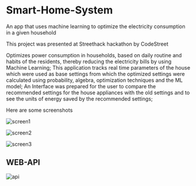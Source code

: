 # Smart-Home-System
An app that uses machine learning to optimize the electricity consumption in a given household

This project was presented at Streethack hackathon by CodeStreet

Optimizes power consumption in households, based on daily routine and habits of the residents, thereby reducing the electricity bills by using Machine Learning; This application tracks real time parameters of the house which were used as base settings from which the optimized settings were calculated using probability, algebra, optimization techniques and the ML model; An Interface was prepared for the user to compare the recommended settings for the house appliances with the old settings and to see the units of energy saved by the recommended settings;

Here are some screenshots 

![screen1](https://user-images.githubusercontent.com/43536129/46940658-d99de980-d086-11e8-973a-d73737ed2fb0.png)


![screen2](https://user-images.githubusercontent.com/43536129/46940688-ede1e680-d086-11e8-92b8-0c78f9d59608.jpeg)


![screen3](https://user-images.githubusercontent.com/43536129/46940702-f76b4e80-d086-11e8-8e2c-2a6fcd08a232.jpeg)


## WEB-API


![api](https://user-images.githubusercontent.com/43536129/46941024-c2abc700-d087-11e8-9cb9-84d60676081d.PNG)

